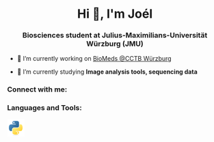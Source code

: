 <h1 align="center">Hi 👋, I'm Joél</h1>
<h3 align="center">Biosciences student at Julius-Maximilians-Universität Würzburg (JMU)</h3>

- 🔭 I’m currently working on [BioMeds @CCTB Würzburg](https://www.biozentrum.uni-wuerzburg.de/cctb/)

- 🌱 I’m currently studying **Image analysis tools, sequencing data**

<h3 align="left">Connect with me:</h3>
<p align="left">
</p>

<h3 align="left">Languages and Tools:</h3>
<p align="left"> <a href="https://www.python.org" target="_blank" rel="noreferrer"> <img src="https://raw.githubusercontent.com/devicons/devicon/master/icons/python/python-original.svg" alt="python" width="40" height="40"/> </a> </p>
